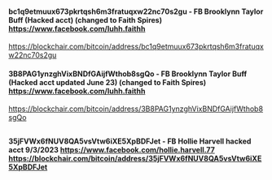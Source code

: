 #### bc1q9etmuux673pkrtqsh6m3fratuqxw22nc70s2gu - FB Brooklynn Taylor Buff (Hacked acct) (changed to Faith Spires)  https://www.facebook.com/luhh.faithh
https://blockchair.com/bitcoin/address/bc1q9etmuux673pkrtqsh6m3fratuqxw22nc70s2gu
#### 3B8PAG1ynzghVixBNDfGAijfWthob8sgQo - FB Brooklynn Taylor Buff (Hacked acct updated June 23) (changed to Faith Spires)  https://www.facebook.com/luhh.faithh
https://blockchair.com/bitcoin/address/3B8PAG1ynzghVixBNDfGAijfWthob8sgQo
##
#### 35jFVWx6fNUV8QA5vsVtw6iXE5XpBDFJet - FB Hollie Harvell hacked acct 9/3/2023 https://www.facebook.com/hollie.harvell.77 https://blockchair.com/bitcoin/address/35jFVWx6fNUV8QA5vsVtw6iXE5XpBDFJet
